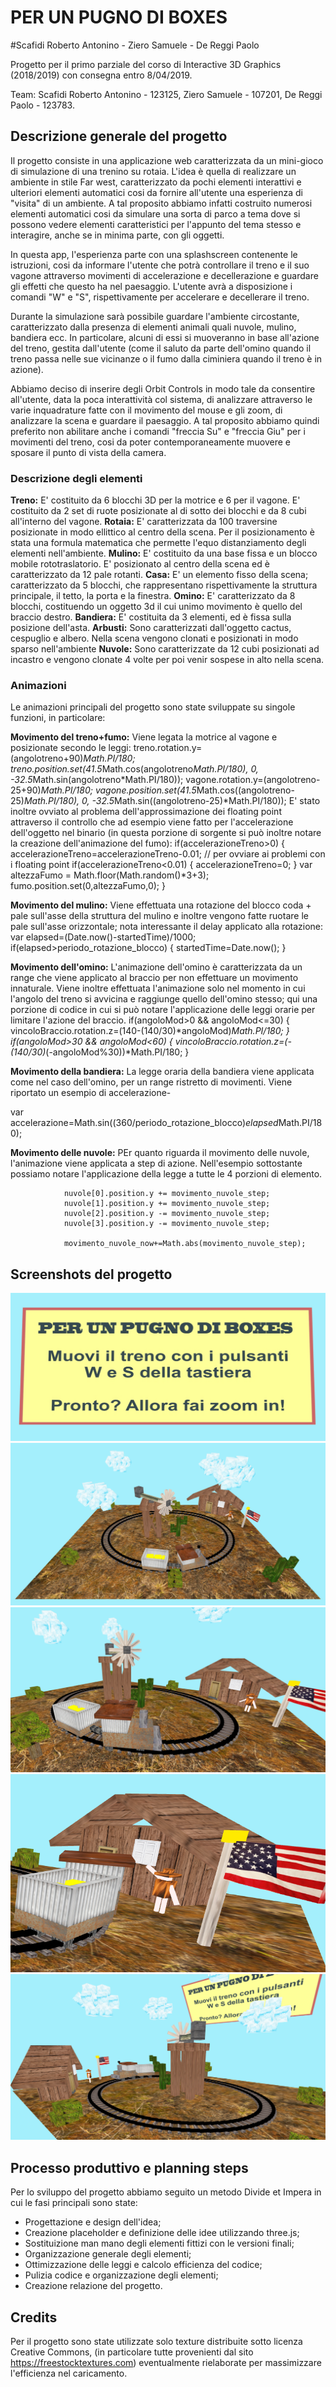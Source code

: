 # PER UN PUGNO DI BOXES
#Scafidi Roberto Antonino - Ziero Samuele - De Reggi Paolo

Progetto per il primo parziale del corso di Interactive 3D Graphics (2018/2019) con consegna entro 8/04/2019.

Team:
Scafidi Roberto Antonino - 123125,
Ziero Samuele - 107201,
De Reggi Paolo - 123783.

## Descrizione generale del progetto
Il progetto consiste in una applicazione web caratterizzata da un mini-gioco di simulazione di una trenino su rotaia. L'idea è quella di realizzare un ambiente in stile Far west, caratterizzato da pochi elementi interattivi e ulteriori elementi automatici cosi da fornire all'utente una esperienza di "visita" di un ambiente. A tal proposito abbiamo infatti costruito numerosi elementi automatici cosi da simulare una sorta di parco a tema dove si possono vedere elementi caratteristici per l'appunto del tema stesso e interagire, anche se in minima parte, con gli oggetti.

In questa app, l'esperienza parte con una splashscreen contenente le istruzioni, cosi da informare l'utente che potrà controllare il treno e il suo vagone attraverso movimenti di accelerazione e decellerazione e guardare gli effetti che questo ha nel paesaggio. L'utente avrà a disposizione i comandi "W" e "S", rispettivamente per accelerare e decellerare il treno.

Durante la simulazione sarà possibile guardare l'ambiente circostante, caratterizzato dalla presenza di elementi animali quali nuvole, mulino, bandiera ecc. In particolare, alcuni di essi si muoveranno in base all'azione del treno, gestita dall'utente (come il saluto da parte dell'omino quando il treno passa nelle sue vicinanze o il fumo dalla ciminiera quando il treno è in azione). 

Abbiamo deciso di inserire degli Orbit Controls in modo tale da consentire all'utente, data la poca interattività col sistema, di analizzare attraverso le varie inquadrature fatte con il movimento del mouse e gli zoom, di analizzare la scena e guardare il paesaggio. A tal proposito abbiamo quindi preferito non abilitare anche i comandi "freccia Su" e "freccia Giu" per i movimenti del treno, cosi da poter contemporaneamente muovere e sposare il punto di vista della camera.

### Descrizione degli elementi
**Treno:** E' costituito da 6 blocchi 3D per la motrice e 6 per il vagone. E' costituito da 2 set di ruote posizionate al di sotto dei blocchi e da 8 cubi all'interno del vagone.
**Rotaia:** E' caratterizzata da 100 traversine posizionate in modo ellittico al centro della scena. Per il posizionamento è stata una formula matematica che permette l'equo distanziamento degli elementi nell'ambiente.
**Mulino:** E' costituito da una base fissa e un blocco mobile rototraslatorio. E' posizionato al centro della scena ed è caratterizzato da 12 pale rotanti.
**Casa:** E' un elemento fisso della scena; caratterizzato da 5 blocchi, che rappresentano rispettivamente la struttura principale, il tetto, la porta e la finestra.
**Omino:** E' caratterizzato da 8 blocchi, costituendo un oggetto 3d il cui unimo movimento è quello del braccio destro.
**Bandiera:** E' costituita da 3 elementi, ed è fissa sulla posizione dell'asta.
**Arbusti:** Sono caratterizzati dall'oggetto cactus, cespuglio e albero. Nella scena vengono clonati e posizionati in modo sparso nell'ambiente
**Nuvole:** Sono caratterizzate da 12 cubi posizionati ad incastro e vengono clonate 4 volte per poi venir sospese in alto nella scena.

### Animazioni
Le animazioni principali del progetto sono state sviluppate su singole funzioni, in particolare:

**Movimento del treno+fumo:** Viene legata la motrice al vagone e posizionate secondo le leggi:
			treno.rotation.y=(angolotreno+90)*Math.PI/180;
			treno.position.set(41.5*Math.cos(angolotreno*Math.PI/180), 0, -32.5*Math.sin(angolotreno*Math.PI/180));
			vagone.rotation.y=(angolotreno-25+90)*Math.PI/180;
			vagone.position.set(41.5*Math.cos((angolotreno-25)*Math.PI/180), 0, -32.5*Math.sin((angolotreno-25)*Math.PI/180));
E' stato inoltre ovviato al problema dell'approssimazione dei floating point attraverso il controllo che ad esempio viene fatto per l'accelerazione dell'oggetto nel binario (in questa porzione di sorgente si può inoltre notare la creazione dell'animazione del fumo):
		if(accelerazioneTreno>0) {
				accelerazioneTreno=accelerazioneTreno-0.01;
				// per ovviare ai problemi con i floating point
				if(accelerazioneTreno<0.01) {
					accelerazioneTreno=0;
				}
				var altezzaFumo = Math.floor(Math.random()*3+3);
				fumo.position.set(0,altezzaFumo,0);
			}

**Movimento del mulino:** Viene effettuata una rotazione del blocco coda + pale sull'asse della struttura del mulino e inoltre vengono fatte ruotare le pale sull'asse orizzontale; nota interessante il delay applicato alla rotazione:
	var elapsed=(Date.now()-startedTime)/1000;
			if(elapsed>periodo_rotazione_blocco) {
				startedTime=Date.now();
			}

**Movimento dell'omino:** L'animazione dell'omino è caratterizzata da un range che viene applicato al braccio per non effettuare un movimento innaturale. Viene inoltre effettuata l'animazione solo nel momento in cui l'angolo del treno si avvicina e raggiunge quello dell'omino stesso; qui una porzione di codice in cui si può notare l'applicazione delle leggi orarie per limitare l'azione del braccio.
       if(angoloMod>0 && angoloMod<=30) {
					vincoloBraccio.rotation.z=(140-(140/30)*angoloMod)*Math.PI/180;
				}
				if(angoloMod>30 && angoloMod<60) {
					vincoloBraccio.rotation.z=(-(140/30)*(-angoloMod%30))*Math.PI/180;
				}

**Movimento della bandiera:** La legge oraria della bandiera viene applicata come nel caso dell'omino, per un range ristretto di movimenti. Viene riportato un esempio di accelerazione-

var accelerazione=Math.sin((360/periodo_rotazione_blocco)*elapsed*Math.PI/180);
			
**Movimento delle nuvole:** PEr quanto riguarda il movimento delle nuvole, l'animazione viene applicata a step di azione. Nell'esempio sottostante possiamo notare l'applicazione della legge a tutte le 4 porzioni di elemento.

				nuvole[0].position.y += movimento_nuvole_step;
				nuvole[1].position.y += movimento_nuvole_step;
				nuvole[2].position.y -= movimento_nuvole_step;
				nuvole[3].position.y -= movimento_nuvole_step;

				movimento_nuvole_now+=Math.abs(movimento_nuvole_step);

## Screenshots del progetto

![splashscreen](Screenshot/splash.png)
![generale](Screenshot/generale.png)
![dettagli](Screenshot/dettagli.png)
![saluto](Screenshot/saluto.png)
![back](Screenshot/back.png)

## Processo produttivo e planning steps

Per lo sviluppo del progetto abbiamo seguito un metodo Divide et Impera in cui le fasi principali sono state:
- Progettazione e design dell'idea;
- Creazione placeholder e definizione delle idee utilizzando three.js;
- Sostituizione man mano degli elementi fittizi con le versioni finali;
- Organizzazione generale degli elementi;
- Ottimizzazione delle leggi e calcolo efficienza del codice;
- Pulizia codice e organizzazione degli elementi;
- Creazione relazione del progetto.

## Credits
Per il progetto sono state utilizzate solo texture distribuite sotto licenza Creative Commons, (in particolare tutte provenienti dal sito https://freestocktextures.com) eventualmente rielaborate per massimizzare l'efficienza nel caricamento.